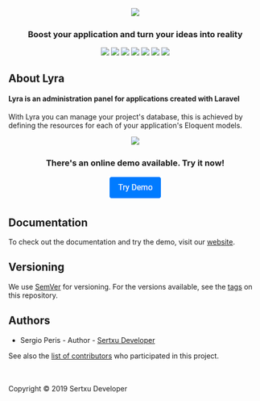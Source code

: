<p align="center">
<img src="https://lyra.sertxudeveloper.com/img/logo.png" width="400">
</p>

<h3 align="center">Boost your application and turn your ideas into reality</h3>
<p align="center">
<img src="https://img.shields.io/github/v/release/sertxudeveloper/Lyra">
<img src="https://img.shields.io/github/license/sertxudeveloper/Lyra">
<img src="https://img.shields.io/librariesio/github/sertxudeveloper/Lyra">
<img src="https://img.shields.io/github/repo-size/sertxudeveloper/Lyra">
<img src="https://img.shields.io/github/stars/sertxudeveloper/Lyra">
<img src="https://img.shields.io/packagist/dt/sertxudeveloper/Lyra">
<img src="https://img.shields.io/github/issues/sertxudeveloper/Lyra">
</p>

## About Lyra
#### Lyra is an administration panel for applications created with Laravel
With Lyra you can manage your project's database, this is achieved by defining the resources for each of your application's Eloquent models.

<p align="center">
<img src="https://lyra.sertxudeveloper.com/img/lyra_dashboard.png" width="700">
</p>

<h3 align="center">There's an online demo available. Try it now!</h3>

<a href="https://lyra.sertxudeveloper.com/lyra" align="center">
<p align="center"><img src="/.github/demo.png"></p>
</a>

## Documentation
To check out the documentation and try the demo, visit our [website](https://lyra.sertxudeveloper.com).

## Versioning
We use [SemVer](http://semver.org/) for versioning. For the versions available, see the [tags](https://github.com/sertxudeveloper/Lyra/tags) on this repository.

## Authors
- Sergio Peris - Author - [Sertxu Developer](https://github.com/sertxudeveloper)

See also the [list of contributors](https://github.com/sertxudeveloper/Lyra/contributors) who participated in this project.

<br><br>
Copyright © 2019 Sertxu Developer

